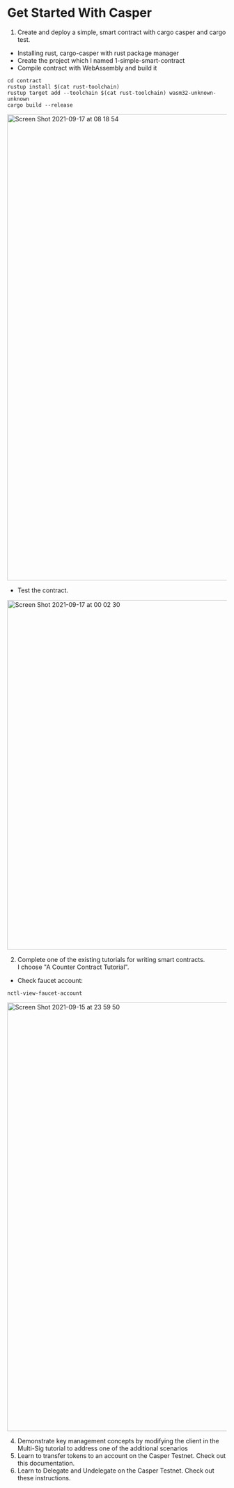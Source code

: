 # Get Started With Casper

1. Create and deploy a simple, smart contract with cargo casper and cargo test. 
- Installing rust, cargo-casper with rust package manager
- Create the project which I named 1-simple-smart-contract
- Compile contract with WebAssembly and build it
```
cd contract
rustup install $(cat rust-toolchain)
rustup target add --toolchain $(cat rust-toolchain) wasm32-unknown-unknown
cargo build --release

```

<img width="1069" alt="Screen Shot 2021-09-17 at 08 18 54" src="https://user-images.githubusercontent.com/13186215/133709525-16711572-69a0-477b-919b-bfa81c9107e7.png">


- Test the contract. 
<img width="802" alt="Screen Shot 2021-09-17 at 00 02 30" src="https://user-images.githubusercontent.com/13186215/133655047-84889dab-b9bc-4781-951c-a3e83baf4547.png">


2. Complete one of the existing tutorials for writing smart contracts.   
I choose "A Counter Contract Tutorial". 
- Check faucet account:
```
nctl-view-faucet-account
```
<img width="983" alt="Screen Shot 2021-09-15 at 23 59 50" src="https://user-images.githubusercontent.com/13186215/133711067-da08c01c-86ae-47ef-a671-bd915d939620.png">


4. Demonstrate key management concepts by modifying the client in the Multi-Sig tutorial to address one of the additional scenarios
5. Learn to transfer tokens to an account on the Casper Testnet. Check out this documentation.
6. Learn to Delegate and Undelegate on the Casper Testnet. Check out these instructions.

